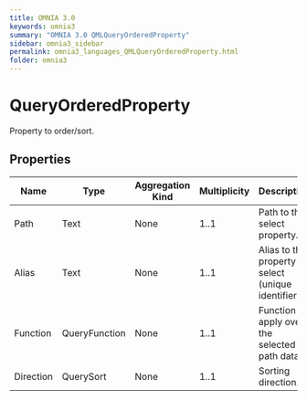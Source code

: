 ```yaml
---
title: OMNIA 3.0
keywords: omnia3
summary: "OMNIA 3.0 QMLQueryOrderedProperty"
sidebar: omnia3_sidebar
permalink: omnia3_languages_QMLQueryOrderedProperty.html
folder: omnia3
---
```


# QueryOrderedProperty
Property to order/sort.
## Properties

| Name | Type | Aggregation Kind | Multiplicity | Description |
| --------- | --------- | --------- | --------- | --------- |
| Path | Text | None | 1..1 | Path to the select property. |
| Alias | Text | None | 1..1 | Alias to the property to select (unique identifier). |
| Function | QueryFunction | None | 1..1 | Function to apply over the selected path data. |
| Direction | QuerySort | None | 1..1 | Sorting direction. |


